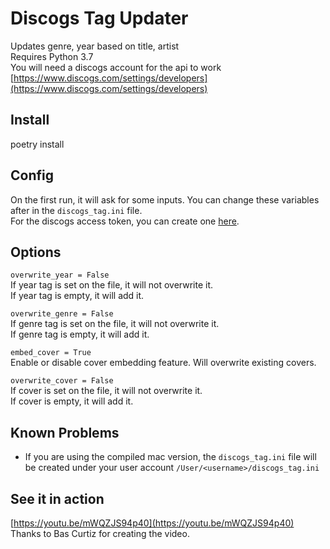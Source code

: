 # Discogs Tag Updater  
Updates genre, year based on title, artist  
Requires Python 3.7  
You will need a discogs account for the api to work [https://www.discogs.com/settings/developers](https://www.discogs.com/settings/developers)

## Install
poetry install

## Config
On the first run, it will ask for some inputs. You can change these variables after in the `discogs_tag.ini` file.  
For the discogs access token, you can create one [here](https://www.discogs.com/settings/developers).

## Options
`overwrite_year = False`  
If year tag is set on the file, it will not overwrite it.  
If year tag is empty, it will add it.

`overwrite_genre = False`  
If genre tag is set on the file, it will not overwrite it.  
If genre tag is empty, it will add it.  

`embed_cover = True`  
Enable or disable cover embedding feature. Will overwrite existing covers.

`overwrite_cover = False`   
If cover is set on the file, it will not overwrite it.  
If cover is empty, it will add it.

## Known Problems
- If you are using the compiled mac version, the `discogs_tag.ini` file will be created under your user account `/User/<username>/discogs_tag.ini`

## See it in action
[https://youtu.be/mWQZJS94p40](https://youtu.be/mWQZJS94p40)  
Thanks to Bas Curtiz for creating the video.